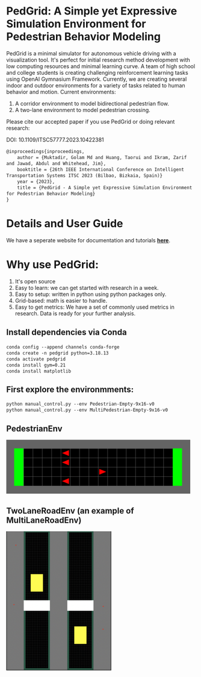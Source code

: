 # PedGrid: A Simple yet Expressive Simulation Environment for Pedestrian Behavior Modeling

PedGrid is a minimal simulator for autonomous vehicle driving with a visualization tool. It's perfect for initial research method development with low computing resources and minimal learning curve. A team of high school and college students is creating challenging reinforcement learning tasks using OpenAI Gymnasium Framework. Currently, we are creating several indoor and outdoor environments for a variety of tasks related to human behavior and motion. Current environments:

1. A corridor environment to model bidirectional pedestrian flow.
2. A two-lane environment to model pedestrian crossing.

Please cite our accepted paper if you use PedGrid or doing relevant research:

DOI: 10.1109/ITSC57777.2023.10422381

```
@inproceedings{inproceedings,
    author = {Muktadir, Golam Md and Huang, Taorui and Ikram, Zarif and Jawad, Abdul and Whitehead, Jim},
    booktitle = {26th IEEE International Conference on Intelligent Transportation Systems ITSC 2023 (Bilbao, Bizkaia, Spain)}
    year = {2023},
    title = {PedGrid - A Simple yet Expressive Simulation Environment for Pedestrian Behavior Modeling}
}
```

# Details and User Guide
We have a seperate website for documentation and tutorials **[here](https://pedgrid.readthedocs.io/)**.

# Why use PedGrid:
1. It's open source
2. Easy to learn: we can get started with research in a week.
3. Easy to setup: written in python using python packages only. 
4. Grid-based: math is easier to handle.
5. Easy to get metrics: We have a set of commonly used metrics in research. Data is ready for your further analysis.

## Install dependencies via Conda
```
conda config --append channels conda-forge
conda create -n pedgrid python=3.18.13
conda activate pedgrid
conda install gym=0.21
conda install matplotlib
```

## First explore the environmments:
```
python manual_control.py --env Pedestrian-Empty-9x16-v0
python manual_control.py --env MultiPedestrian-Empty-9x16-v0
```

## PedestrianEnv
![PedestrianEnv](docs/source/visuals/PedestrianEnv.png)

## TwoLaneRoadEnv (an example of MultiLaneRoadEnv)
![TwoLaneRoadEnv](docs/source/visuals/TwoLaneRoadEnv.png)
